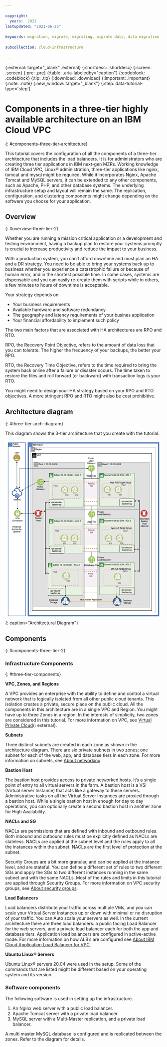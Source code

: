 ```yaml
---

copyright:
  years:  2021
lastupdated: "2021-06-25"

keywords: migration, migrate, migrating, migrate data, data migration

subcollection: cloud-infrastructure

---
```


{:external: target="_blank" .external}
{:shortdesc: .shortdesc}
{:screen: .screen}
{:pre: .pre}
{:table: .aria-labeledby="caption"}
{:codeblock: .codeblock}
{:tip: .tip}
{:download: .download}
{:important: .important}
{:note: .note}
{:new_window: target="_blank"}
{:step: data-tutorial-type='step'}


# Components in a three-tier highly available architecture on an IBM Cloud VPC
{: #components-three-tier-architecture}

This tutorial covers the configuration of all the components of a three-tier architecture that includes the load balancers. It is for administrators who are creating three tier applications in IBM next-gen MZRs. Working knowledge of IBM Cloud VPC, Linux&reg; administration, three-tier applications like nginx, tomcat and mysql might be required. While it incorporates Nginx, Apache Tomcat and MySQL servers, it can be extended to any other components, such as Apache, PHP, and other database systems. The underlying infrastructure setup and layout will remain the same. The replication, configuration, and clustering components might change depending on the software you choose for your application.

## Overview
{: #overview-three-tier-2}

Whether you are running a mission critical application or a development and testing environment, having a backup plan to restore your systems promptly is crucial to increase productivity and reduce the impact to your business.

With a production system, you can’t afford downtime and must plan an HA and a DR strategy. You need to be able to bring your systems back up to business whether you experience a catastrophic failure or because of human error, and in the shortest possible time. In some cases, systems are dispensable and you can easily re-create them with scripts while in others, a few minutes to hours of downtime is acceptable.

Your strategy depends on:

*   Your business requirements
*   Available hardware and software redundancy
*   The geography and latency requirements of your busines application
*   Your financial affordability to implement such policy

The two main factors that are associated with HA architectures are RPO and RTO.

RPO, the Recovery Point Objective, refers to the amount of data loss that you can tolerate. The higher the frequency of your backups, the better your RPO.

RTO, the Recovery Time Objective, refers to the time required to bring the system back online after a failure or disaster occurs. The time taken to restore the files and roll forward (or backward) with transaction logs is your RTO.

You might need to design your HA strategy based on your RPO and RTO objectives. A more stringent RPO and RTO might also be cost prohibitive.

## Architecture diagram
{: #three-tier-arch-diagram}

This diagram shows the 3-tier architecture that you create with the tutorial. 

![Two different types of bare metal deployment.](images/3_tier_tut.png){: caption="Architectural Diagram"}

## Components
{: #components-three-tier-2}

### Infrastructure Components
{: #three-tier-components}

**VPC, Zones, and Regions**

A VPC provides an enterprise with the ability to define and control a virtual network that is logically isolated from all other public cloud tenants. This isolation creates a private, secure place on the public cloud. All the components in this architecture are in a single VPC and Region. You might have up to three Zones in a region. In the interests of simplicity, two zones are considered in this tutorial. For more information on VPC, see [Virtual Private Cloud](https://www.ibm.com/cloud/learn/vpc){: external}.

**Subnets**

Three distinct subnets are created in each zone as shown in the architecture diagram. There are six private subnets in two zones; one subnet for each of the web, app, and database tiers in each zone.
For more information on subnets, see [About networking](https://cloud.ibm.com/docs/vpc?topic=vpc-about-networking-for-vpc).

**Bastion Host**

The bastion host provides access to private networked hosts. It’s a single point of entry to all virtual servers in the farm. A bastion host is a VSI (Virtual server Instance) that acts like a gateway to these servers. Administrative tasks on all the Virtual Server Instances are proxied through a bastion host. While a single bastion host in enough for day to day operations, you can optionally create a second bastion host in another zone for High Availability.

**NACLs and SG**

NACLs are permissions that are defined with inbound and outbound rules. Both inbound and outbound rules must be explicitly defined as NACLs are stateless. NACLs are applied at the subnet level and the rules apply to all the instances within the subnet. NACLs are the first level of protection at the subnet.

Security Groups are a bit more granular, and can be applied at the instance level, and are stateful. You can define a different set of rules to two different SGs and apply the SGs to two different instances running in the same subnet and with the same NACLs. Most of the rules and limits in this tutorial are applied through Security Groups.
For more information on VPC security groups, see [About security groups](https://cloud.ibm.com/docs/vpc?topic=vpc-using-security-groups).

**Load Balancers**

Load balancers distribute your traffic across multiple VMs, and you can scale your Virtual Server Instances up or down with minimal or no disruption of your traffic. You can Auto scale your servers as well. In the current architecture there are three load balancers: a public facing Load Balancer for the web servers, and a private load balancer each for both the app and database tiers. Application load balancers are configured in active-active mode. 
For more information on how ALB’s are configured see [About IBM Cloud Application Load Balancer for VPC](https://cloud.ibm.com/docs/vpc?topic=vpc-load-balancers).

**Ubuntu Linux&reg; Servers**

Ubuntu Linux&reg; servers 20.04 were used in the setup. Some of the commands that are listed might be different based on your operating system and its version.

### Software components

The following software is used in setting up the infrastructure.

1.  An Nginx web server with a public load balancer.
2.  Apache Tomcat server with a private load balancer.
3.  MySQL server with a Multi-Master replication, and a private load balancer.

A multi master MySQL database is configured and is replicated between the zones. Refer to the diagram for details.

